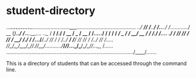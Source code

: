 # student-directory

..._____.__............__...........__..............____.._................__......................
../ ___// /___..______/ /__..____../ /_............/ __ \(_)_______.._____/ /_____.._______..__....
..\__ \/ __/ /./ / __ /  _ \/ __ \/ __/..______.../ / / / / ___/ _ \/ ___/ __/ __ \/ ___/ /./ /....
.___/ / /_/ /_/ / /_/ /  __/ /./ / /_.../_____/../ /_/ / / /../  __/ /__/ /_/ /_/ / /../ /_/ /.....
/____/\__/\__,_/\__,_/\___/_/./_/\__/.........../_____/_/_/...\___/\___/\__/\____/_/...\__, /......
....................................................................................../____/.......

This is a directory of students that can be accessed through the command line.
